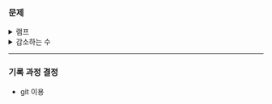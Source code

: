 ### 문제

<details>
 <summary>램프</summary>
  <ul>
    <li>분류 : 탐색</li>
    <li><a href="https://www.acmicpc.net/problem/1034">문제 보기</a></li>
    <li><a href="https://ideone.com/tcrFIU">블로그 참조</a></li>
  </ul>
</details>
<details>
 <summary>감소하는 수</summary>
  <ul>
    <li>분류 : dp</li>
    <li><a href="https://www.acmicpc.net/problem/1038">문제 보기</a></li>
    <li>
        <p>
            문제 풀이
        </p>
        <p>
            1. 감소하는 수인지 확인하는 함수를 짠다.
        	<blockquote>
            숫자(a)의 자릿수 하나하나를 확인하면서 a[i] <= a[i-1] 인 경우 감소하는 수가 아니라고 판단한다.<br><br>
        </blockquote>
        </p>
    	<p>
            2. 1,000,000번 반복문을 돌려서
        	<blockquote>
            1) i가 감소하는 수라면 : dp[i] = dp[i-1]+1<br>   
        	2) 그렇지 않다면 : dp[i] = dp[i-1]<br><br>    
        </blockquote>  
    </p>
    <p>
        3. dp 배열을 0 인덱스 부터 확인한다. 가장 먼저 찾아진, N의 값을 가진 인덱스가 이 문제의 정답이다.<br><br>
    </p>
      </li>
  </ul>
</details>


---

### 기록 과정 결정

- git 이용
